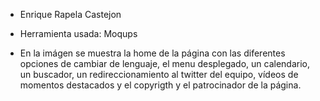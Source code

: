 * Enrique Rapela Castejon

* Herramienta usada: Moqups
* En la imágen se muestra la home de la página con las diferentes opciones de cambiar de lenguaje, el menu desplegado, un calendario, un buscador, un redireccionamiento al twitter del equipo, vídeos de momentos destacados y el copyrigth y el patrocinador de la página. 
